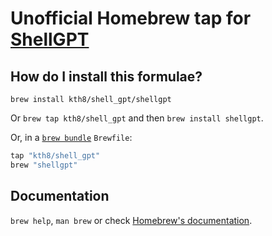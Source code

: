 # Unofficial Homebrew tap for [ShellGPT](https://github.com/TheR1D/shell_gpt)

## How do I install this formulae?

`brew install kth8/shell_gpt/shellgpt`

Or `brew tap kth8/shell_gpt` and then `brew install shellgpt`.

Or, in a [`brew bundle`](https://github.com/Homebrew/homebrew-bundle) `Brewfile`:

```ruby
tap "kth8/shell_gpt"
brew "shellgpt"
```

## Documentation

`brew help`, `man brew` or check [Homebrew's documentation](https://docs.brew.sh).
